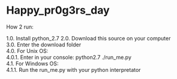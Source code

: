 Happy_pr0g3rs_day
=================
How 2 run:

1.0. Install python_2.7 
2.0. Download this source on your computer  
3.0. Enter the download folder  
4.0. For Unix OS:   
4.0.1.    Enter in your console: python2.7 ./run_me.py  
4.1. For Windows OS:  
4.1.1.  Run the run_me.py with your python interpretator

